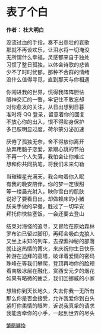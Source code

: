 # 表了个白

**作者： 杜大明白**

没流过血的手指，奏不出悲壮的哀歌    
那就不再谈欢乐，让泪水将一切淹没    
无所谓什么幸福，灵感都来自于独处    
习惯了整日孤独，以体会诗歌的悲苦    
少不了时时忧郁，那种不合群的情绪    
没什么值得寻觅，直到那天与你相遇    

你闯进我的世界，慌得我阵阵胆怯  
眼神交汇的一瞥，牢记住不敢忘却  
对你愈发的关注，从日出想到日暮  
准时将 QQ 登录，留意着你的回复    
不放心你的出入，恨不得贴身保护  
多巴胺明显过度，荷尔蒙分泌加速  

厌倦了孤独无奈，舍不得放你离开  
放弃用脑子恋爱，紧跟心跳的节拍  
不再一个人失落，我怕会让你难过  
想和你共同执笔，将我们未来勾勒  

当璀璨星光满天，我会吻着你入眠  
有我的晚安陪伴，你的梦一定很甜  
等一缕晨光射入，映你雪白的肌肤  
说好了要看日出，却做赖床的小猪  
朕亲手做的早餐，胜过了一切早安  
拜托你快些塞饭，一会还要去登山  

结束对海怪的追寻，又冒险在原始森林  
罗布泊已留过脚印，再拜会吸血鬼狼人  
又坐上未知的列车，去探索神秘的部落  
就让这热情的篝火，来庆祝你生日快乐  
神游在迪拜的高塔，破译着爱情的密码  
珠峰在等我们攀爬，登顶再吻你的脸颊  
看南极冰层在融化，赏西安元夕的烟花  
如果有略微的疲乏，我们回挪威的小家  

想陪你到天长地久，失去你我一无所有  
那么你是否会接受，允许我爱你到白头  
紧盯你柔情的眼眸，诉说我真挚的请求  
我能否牵你的小手，一起到世界的尽头 

<font size="2" color="blue">[繁簡轉換](https://github.com/graycat0918/my-poem/blob/master/poetry/chinese_traditional/biao_le_ge_bai.md)</font>

